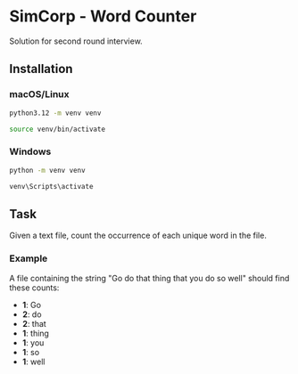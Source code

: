 # SimCorp - Word Counter

Solution for second round interview.

## Installation

### macOS/Linux

```bash
python3.12 -m venv venv

source venv/bin/activate
```

### Windows

```bash
python -m venv venv

venv\Scripts\activate
```

## Task

Given a text file, count the occurrence of each unique word in the file.

### Example

A file containing the string "Go do that thing that you do so well" should find these counts:

- **1**: Go
- **2**: do
- **2**: that
- **1**: thing
- **1**: you
- **1**: so
- **1**: well
